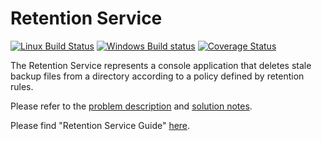 # Retention Service

[![Linux Build Status](https://travis-ci.org/Roman-Rusov/RetentionService.svg?branch=master)](https://travis-ci.org/Roman-Rusov/RetentionService)
[![Windows Build status](https://ci.appveyor.com/api/projects/status/nt40pcrch023yfkf?svg=true)](https://ci.appveyor.com/project/Roman-Rusov/retentionservice)
[![Coverage Status](https://coveralls.io/repos/github/Roman-Rusov/RetentionService/badge.svg?branch=master)](https://coveralls.io/github/Roman-Rusov/RetentionService?branch=master)

The Retention Service represents a console application that deletes stale backup files from a directory according to a policy defined by retention rules.

Please refer to the [problem description](docs/PROBLEM.md) and [solution notes](docs/SOLUTION_NOTES.md).

Please find "Retention Service Guide" [here](src/ConsoleApp/README.md).
